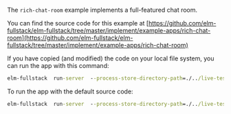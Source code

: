 The `rich-chat-room` example implements a full-featured chat room.

You can find the source code for this example at [https://github.com/elm-fullstack/elm-fullstack/tree/master/implement/example-apps/rich-chat-room](https://github.com/elm-fullstack/elm-fullstack/tree/master/implement/example-apps/rich-chat-room)

If you have copied (and modified) the code on your local file system, you can run the app with this command:

```cmd
elm-fullstack  run-server  --process-store-directory-path=./../live-test-artifacts/process-store  --delete-previous-process  --deploy-app-from=.
```

To run the app with the default source code:

```cmd
elm-fullstack  run-server  --process-store-directory-path=./../live-test-artifacts/process-store  --delete-previous-process  --deploy-app-from=https://github.com/elm-fullstack/elm-fullstack/tree/master/implement/example-apps/rich-chat-room
```

